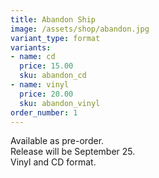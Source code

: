 ```yaml
---
title: Abandon Ship
image: /assets/shop/abandon.jpg
variant_type: format
variants:
- name: cd
  price: 15.00
  sku: abandon_cd
- name: vinyl
  price: 20.00
  sku: abandon_vinyl
order_number: 1
---
```


Available as pre-order.  
Release will be September 25.  
Vinyl and CD format.
